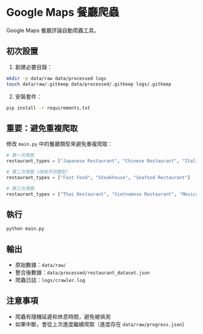 # Google Maps 餐廳爬蟲

Google Maps 餐廳評論自動爬蟲工具。

## 初次設置

1. 創建必要目錄：
```bash
mkdir -p data/raw data/processed logs
touch data/raw/.gitkeep data/processed/.gitkeep logs/.gitkeep
```

2. 安裝套件：
```bash
pip install -r requirements.txt
```

## 重要：避免重複爬取

修改 `main.py` 中的餐廳類型來避免重複爬取：

```python
# 第一次爬取
restaurant_types = ["Japanese Restaurant", "Chinese Restaurant", "Italian Restaurant"]

# 第二次爬取（改用不同類型）
restaurant_types = ["Fast Food", "Steakhouse", "Seafood Restaurant"]

# 第三次爬取
restaurant_types = ["Thai Restaurant", "Vietnamese Restaurant", "Mexican Restaurant"]
```

## 執行

```bash
python main.py
```

## 輸出

- 原始數據：`data/raw/`
- 整合後數據：`data/processed/restaurant_dataset.json`
- 爬蟲日誌：`logs/crawler.log`

## 注意事項

- 爬蟲有隨機延遲和休息時間，避免被偵測
- 如果中斷，會從上次進度繼續爬取（進度存在 `data/raw/progress.json`）
